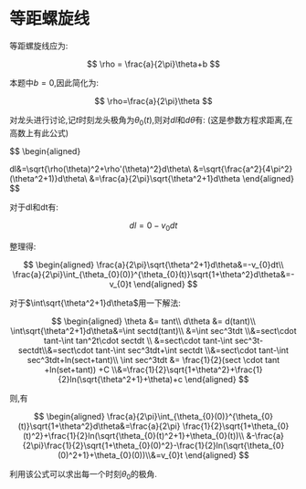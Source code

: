 # 等距螺旋线

等距螺旋线应为:

$$
\rho = \frac{a}{2\pi}\theta+b
$$

本题中$b=0$,因此简化为:

$$
\rho=\frac{a}{2\pi}\theta
$$

对龙头进行讨论,记$t$时刻龙头极角为$\theta_{0}(t)$,则对$dl$和$d\theta$有:
(这是参数方程求距离,在高数上有此公式)

$$
\begin{aligned}

dl&=\sqrt{\rho(\theta)^2+\rho'(\theta)^2}d\theta\\
&=\sqrt{\frac{a^2}{4\pi^2}(\theta^2+1)}d\theta\\
&=\frac{a}{2\pi}\sqrt{\theta^2+1}d\theta
\end{aligned}
$$

对于dl和dt有:

$$
dl=0-v_{0}dt
$$

整理得:

$$
\begin{aligned}
\frac{a}{2\pi}\sqrt{\theta^2+1}d\theta&=-v_{0}dt\\
\frac{a}{2\pi}\int_{\theta_{0}(0)}^{\theta_{0}(t)}\sqrt{1+\theta^2}d\theta&=-v_{0}t
\end{aligned}
$$

对于$\int\sqrt{\theta^2+1}d\theta$用一下解法:

$$
\begin{aligned}
\theta &= tant\\
d\theta &= d(tant)\\
\int\sqrt{\theta^2+1}d\theta&=\int sectd(tant)\\
&=\int sec^3tdt
\\&=sect\cdot tant-\int tan^2t\cdot sectdt \\ &=sect\cdot tant-\int sec^3t-sectdt\\&=sect\cdot tant-\int sec^3tdt+\int sectdt
\\&=sect\cdot tant-\int sec^3tdt+ln(sect+tant)\\
\int sec^3tdt &= \frac{1}{2}(sect \cdot tant +ln(set+tant)) +C
\\&=\frac{1}{2}\sqrt{1+\theta^2}+\frac{1}{2}ln(\sqrt{\theta^2+1}+\theta)+c
\end{aligned}
$$

则,有

$$
\begin{aligned}
\frac{a}{2\pi}\int_{\theta_{0}(0)}^{\theta_{0}(t)}\sqrt{1+\theta^2}d\theta&=\frac{a}{2\pi}
\frac{1}{2}\sqrt{1+\theta_{0}(t)^2}+\frac{1}{2}ln(\sqrt{\theta_{0}(t)^2+1}+\theta_{0}(t))\\
&-\frac{a}{2\pi}\frac{1}{2}\sqrt{1+\theta_{0}(0)^2}-\frac{1}{2}ln(\sqrt{\theta_{0}(0)^2+1}+\theta_{0}(0))\\&=v_{0}t
\end{aligned}
$$

利用该公式可以求出每一个时刻$\theta_{0}$的极角.



